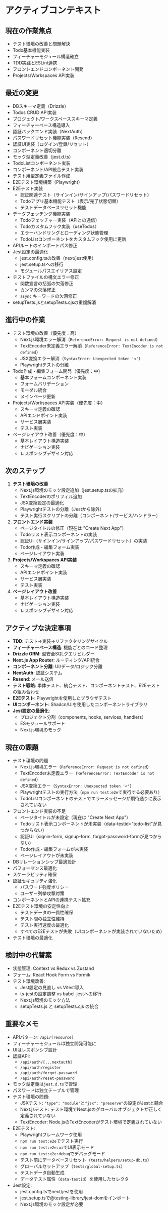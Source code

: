 # アクティブコンテキスト

## 現在の作業焦点
- テスト環境の改善と問題解決
- Todo基本機能実装
- フィーチャーモジュール構造確立
- TDD実践とESLint連携
- フロントエンドコンポーネント開発
- Projects/Workspaces API実装

## 最近の変更
- DBスキーマ定義（Drizzle）
- Todos CRUD API実装
- プロジェクト/ワークスペーススキーマ定義
- フィーチャーベース構造導入
- 認証バックエンド実装（NextAuth）
- パスワードリセット機能実装（Resend）
- 認証UI実装（ログイン/登録/リセット）
- コンポーネント適切分離
- モック型定義改善（jest.d.ts）
- TodoListコンポーネント実装
- コンポーネント/API統合テスト実装
- テスト用型定義ファイル作成
- E2Eテスト環境構築（Playwright）
- E2Eテスト実装
  - 認証関連テスト（サインイン/サインアップ/パスワードリセット）
  - Todoアプリ基本機能テスト（表示/完了状態切替）
  - テストデータベースリセット機能
- データフェッチング機能実装
  - Todoフェッチャー実装（APIとの通信）
  - Todoカスタムフック実装（useTodos）
  - エラーハンドリングとローディング状態管理
  - TodoListコンポーネントをカスタムフック使用に更新
- APIルートのインポートパス修正
- Jest設定の最適化
  - jest.config.tsの改善（next/jest使用）
  - jest.setup.tsへの移行
  - モジュールパスエイリアス設定
- テストファイルの構文エラー修正
  - 関数宣言の括弧の欠落修正
  - カンマの欠落修正
  - `async` キーワードの欠落修正
- setupTests.jsとsetupTests.cjsの重複解消

## 進行中の作業
- テスト環境の改善（優先度：高）
  - Next.js環境エラー解消（`ReferenceError: Request is not defined`）
  - TextEncoder未定義エラー解消（`ReferenceError: TextEncoder is not defined`）
  - JSX変換エラー解消（`SyntaxError: Unexpected token '<'`）
  - Playwrightテストの分離
- Todo作成・編集フォーム開発（優先度：中）
  - 基本フォームコンポーネント実装
  - フォームバリデーション
  - モーダル統合
  - メインページ更新
- Projects/Workspaces API実装（優先度：中）
  - スキーマ定義の確認
  - APIエンドポイント実装
  - サービス層実装
  - テスト実装
- ページレイアウト改善（優先度：中）
  - 基本レイアウト構造実装
  - ナビゲーション実装
  - レスポンシブデザイン対応

## 次のステップ
1. **テスト環境の改善**
   - Next.js環境のモック設定追加（jest.setup.tsの拡充）
   - TextEncoderのポリフィル追加
   - JSX変換設定の最適化
   - Playwrightテストの分離（Jestから除外）
   - テスト実行スクリプトの分離（コンポーネント/サービス/ハンドラー）
2. **フロントエンド実装**
   - ページタイトルの修正（現在は "Create Next App"）
   - Todoリスト表示コンポーネントの実装
   - 認証UI（サインイン/サインアップ/パスワードリセット）の実装
   - Todo作成・編集フォーム実装
   - ページレイアウト実装
3. **Projects/Workspaces API実装**
   - スキーマ定義の確認
   - APIエンドポイント実装
   - サービス層実装
   - テスト実装
4. **ページレイアウト改善**
   - 基本レイアウト構造実装
   - ナビゲーション実装
   - レスポンシブデザイン対応

## アクティブな決定事項
- **TDD**: テスト→実装→リファクタリングサイクル
- **フィーチャーベース構造**: 機能ごとのコード整理
- **Drizzle ORM**: 型安全SQLクエリビルダー
- **Next.js App Router**: ルーティング/API統合
- **コンポーネント分離**: UI/データ/ロジック分離
- **NextAuth**: 認証システム
- **Resend**: メール送信
- **テスト戦略**: 単体テスト、統合テスト、コンポーネントテスト、E2Eテストの組み合わせ
- **E2Eテスト**: Playwrightを使用したブラウザテスト
- **UIコンポーネント**: Shadcn/UIを使用したコンポーネントライブラリ
- **Jest設定の最適化**: 
  - プロジェクト分割（components, hooks, services, handlers）
  - ESモジュールサポート
  - Next.js環境のモック

## 現在の課題
- テスト環境の問題
  - Next.js環境エラー（`ReferenceError: Request is not defined`）
  - TextEncoder未定義エラー（`ReferenceError: TextEncoder is not defined`）
  - JSX変換エラー（`SyntaxError: Unexpected token '<'`）
  - Playwrightテストの実行方法（`npm run test:e2e`で実行する必要あり）
  - TodoListコンポーネントのテストでエラーメッセージが期待通りに表示されていない
- フロントエンド実装の不足
  - ページタイトルが未設定（現在は "Create Next App"）
  - Todoリスト表示コンポーネントが未実装（data-testid="todo-list"が見つからない）
  - 認証UI（signin-form, signup-form, forgot-password-formが見つからない）
  - Todo作成・編集フォームが未実装
  - ページレイアウトが未実装
- DBリレーションシップ最適設計
- パフォーマンス最適化
- スケーラビリティ確保
- 認証セキュリティ強化
  - パスワード強度ポリシー
  - ユーザー列挙攻撃対策
- コンポーネントとAPIの連携テスト拡充
- E2Eテスト環境の安定性向上
  - テストデータの一貫性確保
  - テスト間の独立性維持
  - テスト実行速度の最適化
  - すべてのE2Eテストが失敗（UIコンポーネントが実装されていないため）
- テスト環境の最適化

## 検討中の代替案
- 状態管理: Context vs Redux vs Zustand
- フォーム: React Hook Form vs Formik
- テスト環境改善:
  - Jest設定の見直し vs Vitest導入
  - ts-jestの設定調整 vs babel-jestへの移行
  - Next.js環境のモック方法
  - setupTests.js と setupTests.cjs の統合

## 重要なメモ
- APIパターン: `/api/[resource]`
- フィーチャーモジュールは独立開発可能に
- UIはレスポンシブ設計
- 認証API:
  - `/api/auth/[...nextauth]`
  - `/api/auth/register`
  - `/api/auth/forgot-password`
  - `/api/auth/reset-password`
- モック型定義は`jest.d.ts`で管理
- パスワードは独立テーブルで管理
- テスト環境の問題:
  - JSXテスト: `"type": "module"`と`"jsx": "preserve"`の設定がJestと競合
  - Next.jsテスト: テスト環境でNext.jsのグローバルオブジェクトが正しく定義されていない
  - TextEncoder: Node.jsのTextEncoderがテスト環境で定義されていない
- E2Eテスト:
  - Playwrightフレームワーク使用
  - `npm run test:e2e`でテスト実行
  - `npm run test:e2e:ui`でUI表示モード
  - `npm run test:e2e:debug`でデバッグモード
  - テスト前にデータベースリセット（`tests/helpers/setup-db.ts`）
  - グローバルセットアップ（`tests/global-setup.ts`）
  - テストデータ自動生成
  - データテスト属性（`data-testid`）を使用したセレクタ
- Jest設定:
  - jest.config.tsでnext/jestを使用
  - jest.setup.tsで@testing-library/jest-domをインポート
  - Next.js環境のモック設定が必要
